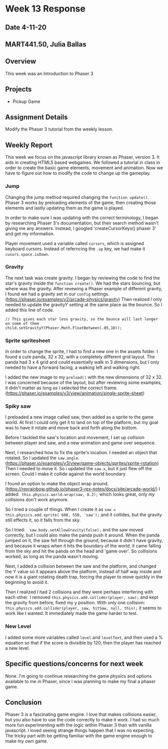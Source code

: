 # Week 13 Response
## Date 4-11-20
## MART441.50, Julia Ballas


## Overview

This week was an Introduction to Phaser 3

## Projects

- Pickup Game

## Assignment Details

Modify the Phaser 3 tutorial from the weekly lesson.

## Weekly Report

This week we focus on the javascript library known as Phaser, version 3. It aids in creating HTML5 based webgames. We followed a tutorial in class in order to create the basic game elements, movement and animation. Now we have to figure out how to modify the code to change up the gameplay.

### Jump
Changing the jump method required changing the `function update()`. Phaser 3 works by preloading elements of the game, then creating those elements and lastly updating them as the game is played.

In order to make sure I was updating with the correct terminology, I began by researching Phaser 3's documentation, but their search method wasn't giving me any answers. Instead, I googled 'createCursorKeys() phaser 3' and got my information.

Player movement used a variable called `cursors`, which is assigned keyboard cursors. Instead of referncing the `.up` key, we had make it `cusors.space.isDown`.

### Gravity

The next task was create gravity. I began by reviewing the code to find the star's gravity inside the `function create()`. We had the stars bouncing, but where was the gravity. After revewing a Phaser example of different gravity, I found we had a gravity set in our `config` settings. (https://phaser.io/examples/v2/arcade-physics/gravity) Then realized I only needed to update the gravityY setting at the same place as the bounce. So I added this line of code.
```JS
// This gives each star less gravity, so the bounce will last longer on some of them
child.setGravityY(Phaser.Math.FloatBetween(.05,10));
```

### Sprite spritesheet

In order to change the sprite, I had to find a new one in the assets folder. I found a cute panda, 32 x 32, with a completely different grid layout. The panda had 3 x 4 grid and could essentially walk in 3 dimensions, but I only needed to have a forward facing, a walking left and walking right.

I added the new image to my `preload()` with the new dimensions of 32 x 32. I was concerned because of the layout, but after reviewing some examples, it didn't matter as long as I selected the correct frame.(https://phaser.io/examples/v3/view/animation/single-sprite-sheet)

### Spiky saw
I preloaded a new image called saw, then added as a sprite to the game world. At first I could only get it to land on top of the platform, but my goal was to have it rotate and move back and forth along the bottom.

Before I tackled the saw's location and movement, I set up collision between player and saw, and a new animation and game over sequence.

Next, I researched how to fix the sprite's location. I needed an object that rotated. So I updated the `saw.angle`. (https://phaser.io/examples/v3/view/game-objects/sprites/sprite-rotation) Then I needed to move it. So i updated the `saw.x`, but it just flew off the screen. Could I make it collide against the world boundary

I found an option to make the object wrap around.(https://rexrainbow.github.io/phaser3-rex-notes/docs/site/arcade-world/)
 I added ` this.physics.world.wrap(saw, 0.2);` which looks great, only my collisions don't work anymore.

 So I tried a couple of things. When I create it as
 `saw = this.physics.add.sprite( 600, 550, 'saw');` and it collides, but the gravity still effects it, so it falls from the sky.

So I tried:`  saw.body.setAllowGravity(false);` and the saw moved correctly, but I could also make the panda push it around. When the panda jumped on it, the saw fell through the ground, because it didn't have gravity, and because it wraps when it hits the boundary of the world, it came falling from the sky and hit the panda on the head and 'game over'. So collisions worked, as long as the panda wasn't moving.

Next, I added a collision between the saw and the platform, and changed the Y value so it appears above the platform, instead of half way inside and now it is a giant rotating death trap, forcing the player to move quickly in the beginning to avoid it.

Then I realized I had 2 collisions and they were perhaps interfering with each other. I removed `this.physics.add.collider(player, saw);` and kept the gravity from before, fixed my y position. With only one collision: `this.physics.add.collider(player, saw, hitSaw, null, this);` it seems to work like I wanted. It immediately made the game harder to test.

### New Level

I added some more variables called `level` and `levelText`, and then used a % equation so that if the score is divisible by 120, then the player has reached a new level.


## Specific questions/concerns for next week
None. I'm going to continue researching the game physics and options available to me in Phaser, since I was planning to make my final a phaser game.

## Conclusion

Phaser 3 is a fascinating game engine. I love that makes collisions easier, but you also have to use the code correctly to make it work. I had so much more fun experimenting with the logic within Phaser 3 than with vanilla javascript. I loved seeing strange things happen that I was no expecting. The tricky part with be getting familiar with the game engine enough to make my own game.
